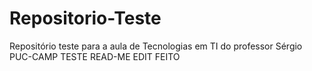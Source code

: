 # Repositorio-Teste
Repositório teste para a aula de Tecnologias em TI do professor Sérgio PUC-CAMP
TESTE READ-ME
EDIT FEITO
